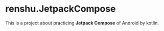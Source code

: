 # renshu.JetpackCompose

This is a project about practicing **Jetpack Compose** of Android by kotlin.
